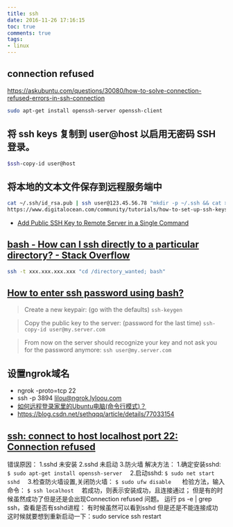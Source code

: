 ```yaml
---
title: ssh
date: 2016-11-26 17:16:15
toc: true
comments: true
tags:
- linux
---
```

## connection refused
https://askubuntu.com/questions/30080/how-to-solve-connection-refused-errors-in-ssh-connection
```sh
sudo apt-get install openssh-server openssh-client
```

##  将 ssh keys 复制到 user@host 以启用无密码 SSH 登录。
```sh
$ssh-copy-id user@host
```

## 将本地的文本文件保存到远程服务端中
```sh
cat ~/.ssh/id_rsa.pub | ssh user@123.45.56.78 "mkdir -p ~/.ssh && cat >>  ~/.ssh/authorized_keys"
https://www.digitalocean.com/community/tutorials/how-to-set-up-ssh-keys--2
```
- [Add Public SSH Key to Remote Server in a Single Command](https://www.howtogeek.com/168147/add-public-ssh-key-to-remote-server-in-a-single-command/)

## [bash - How can I ssh directly to a particular directory? - Stack Overflow](https://stackoverflow.com/questions/626533/how-can-i-ssh-directly-to-a-particular-directory)
```sh
ssh -t xxx.xxx.xxx.xxx "cd /directory_wanted; bash"
```

## [How to enter ssh password using bash? ](https://stackoverflow.com/questions/16928004/how-to-enter-ssh-password-using-bash)

> Create a new keypair: (go with the defaults)
> `ssh-keygen`

> Copy the public key to the server: (password for the last time)
> `ssh-copy-id user@my.server.com`

> From now on the server should recognize your key and not ask you for the password anymore:
> `ssh user@my.server.com`

## 设置ngrok域名
- ngrok -proto=tcp 22
- ssh -p 3894 lilou@ngrok.lyloou.com
- [如何远程登录家里的Ubuntu电脑(命令行模式)？](https://www.zhihu.com/question/27771692)
- https://blog.csdn.net/sethqqq/article/details/77033154

## [ssh: connect to host localhost port 22: Connection refused](https://blog.csdn.net/jszhangyili/article/details/8881807)
错误原因：
1.sshd 未安装
2.sshd 未启动
3.防火墙
解决方法：
1.确定安装sshd:  
`$ sudo apt-get install openssh-server  `
2.启动sshd: 
`$ sudo net start sshd  `
3.检查防火墙设置,关闭防火墙：
`$ sudo ufw disable   `
检验方法，输入命令：
`$ ssh localhost  `
若成功，则表示安装成功，且连接通过；
但是有的时候虽然成功了但是还是会出现Connection refused 问题。
运行 ps -e | grep ssh，查看是否有sshd进程：
有时候虽然可以看到sshd 但是还是不能连接成功
这时候就要想到重新启动一下：sudo service ssh restart


## 
